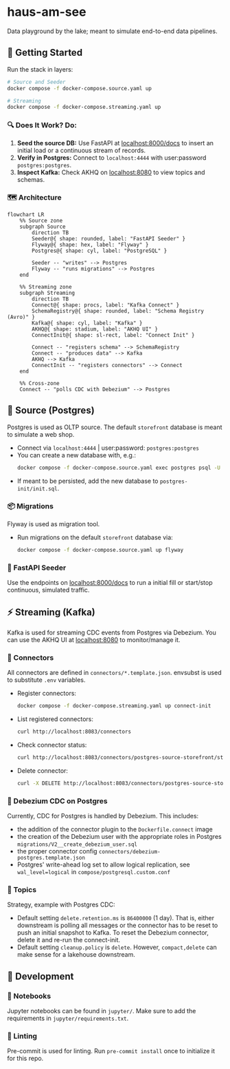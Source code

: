 # haus-am-see

Data playground by the lake; meant to simulate end-to-end data pipelines.

## 🌊 Getting Started

Run the stack in layers:

```bash
# Source and Seeder
docker compose -f docker-compose.source.yaml up

# Streaming
docker compose -f docker-compose.streaming.yaml up
```

### 🔍 Does It Work? Do:

1. **Seed the source DB:** Use FastAPI at [localhost:8000/docs](http://localhost:8000/docs) to insert an initial load or a continuous stream of records.
2. **Verify in Postgres:** Connect to `localhost:4444` with user:password `postgres:postgres`.
3. **Inspect Kafka:** Check AKHQ on [localhost:8080](http://localhost:8080) to view topics and schemas.

### 🗺️ Architecture

```mermaid
flowchart LR
    %% Source zone
    subgraph Source
        direction TB
        Seeder@{ shape: rounded, label: "FastAPI Seeder" }
        Flyway@{ shape: hex, label: "Flyway" }
        Postgres@{ shape: cyl, label: "PostgreSQL" }

        Seeder -- "writes" --> Postgres
        Flyway -- "runs migrations" --> Postgres
    end

    %% Streaming zone
    subgraph Streaming
        direction TB
        Connect@{ shape: procs, label: "Kafka Connect" }
        SchemaRegistry@{ shape: rounded, label: "Schema Registry (Avro)" }
        Kafka@{ shape: cyl, label: "Kafka" }
        AKHQ@{ shape: stadium, label: "AKHQ UI" }
        ConnectInit@{ shape: sl-rect, label: "Connect Init" }

        Connect -- "registers schema" --> SchemaRegistry
        Connect -- "produces data" --> Kafka
        AKHQ --> Kafka
        ConnectInit -- "registers connectors" --> Connect
    end

    %% Cross-zone
    Connect -- "polls CDC with Debezium" --> Postgres
```

## 🧱 Source (Postgres)

Postgres is used as OLTP source. The default `storefront` database is meant to simulate a web shop.

- Connect via `localhost:4444` | user:password: `postgres:postgres`
- You can create a new database with, e.g.:
  ```bash
  docker compose -f docker-compose.source.yaml exec postgres psql -U postgres -d postgres -c "CREATE DATABASE storefront;"
  ```
- If meant to be persisted, add the new database to `postgres-init/init.sql`.

### 📦 Migrations

Flyway is used as migration tool.

- Run migrations on the default `storefront` database via:
  ```bash
  docker compose -f docker-compose.source.yaml up flyway
  ```

### 🌱 FastAPI Seeder

Use the endpoints on [localhost:8000/docs](http://localhost:8000/docs) to run a initial fill or start/stop continuous, simulated traffic.

## ⚡ Streaming (Kafka)

Kafka is used for streaming CDC events from Postgres via Debezium. You can use the AKHQ UI at [localhost:8080](http://localhost:8080) to monitor/manage it.

### 🔌 Connectors

All connectors are defined in `connectors/*.template.json`. envsubst is used to substitute `.env` variables.

- Register connectors:
  ```bash
  docker compose -f docker-compose.streaming.yaml up connect-init
  ```
- List registered connectors:
  ```bash
  curl http://localhost:8083/connectors
  ```
- Check connector status:
  ```bash
  curl http://localhost:8083/connectors/postgres-source-storefront/status
  ```
- Delete connector:
  ```bash
  curl -X DELETE http://localhost:8083/connectors/postgres-source-storefront
  ```

### 🔄 Debezium CDC on Postgres

Currently, CDC for Postgres is handled by Debezium. This includes:

- the addition of the connector plugin to the `Dockerfile.connect` image
- the creation of the Debezium user with the appropriate roles in Postgres `migrations/V2__create_debezium_user.sql`
- the proper connector config `connectors/debezium-postgres.template.json`
- Postgres' write-ahead log set to allow logical replication, see `wal_level=logical` in `compose/postgresql.custom.conf`

### 🧵 Topics

Strategy, example with Postgres CDC:

- Default setting `delete.retention.ms` is `86400000` (1 day). That is, either downstream is polling all messages or the connector has to be reset to push an initial snapshot to Kafka. To reset the Debezium connector, delete it and re-run the connect-init.
- Default setting `cleanup.policy` is `delete`. However, `compact,delete` can make sense for a lakehouse downstream.

## 🧪 Development

### 📓 Notebooks

Jupyter notebooks can be found in `jupyter/`. Make sure to add the requirements in `jupyter/requirements.txt`.

### 🧼 Linting

Pre-commit is used for linting. Run `pre-commit install` once to initialize it for this repo.
